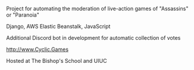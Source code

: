 Project for automating the moderation of live-action games of "Assassins" or "Paranoia"

Django, AWS Elastic Beanstalk, JavaScript

Additional Discord bot in development for automatic collection of votes

http://www.Cyclic.Games

Hosted at The Bishop's School and UIUC
